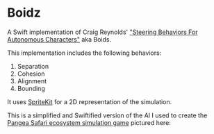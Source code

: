# Boidz

A Swift implementation of Craig Reynolds' ["Steering Behaviors For Autonomous Characters"](http://www.red3d.com/cwr/steer/) aka Boids.

This implementation includes the following behaviors:

1. Separation  
2. Cohesion  
3. Alignment  
4. Bounding  

It uses [SpriteKit](https://developer.apple.com/spritekit/) for a 2D representation of the simulation. 

This is a simplified and Swiftified version of the AI I used to create the [Pangea Safari ecosystem simulation game](http://www.tembostudio.com/) pictured here:

